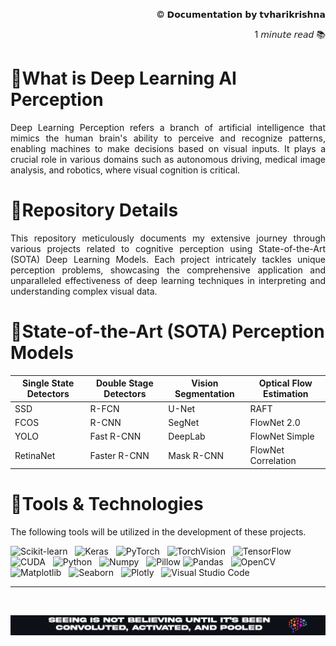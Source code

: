 <p align="right">© 𝗗𝗼𝗰𝘂𝗺𝗲𝗻𝘁𝗮𝘁𝗶𝗼𝗻 𝗯𝘆 𝘁𝘃𝗵𝗮𝗿𝗶𝗸𝗿𝗶𝘀𝗵𝗻𝗮</p>
<p align="right">1 𝘮𝘪𝘯𝘶𝘵𝘦 𝘳𝘦𝘢𝘥 📚 </p>

# 🔻What is Deep Learning AI Perception

<p align='justify'>Deep Learning Perception refers a branch of artificial intelligence that mimics the human brain's ability to perceive and recognize patterns, enabling machines to make decisions based on visual inputs. It plays a crucial role in various domains such as autonomous driving, medical image analysis, and robotics, where visual cognition is critical.</p>

# 🔻Repository Details

<p align='justify'>This repository meticulously documents my extensive journey through various projects related to cognitive perception using State-of-the-Art (SOTA) Deep Learning Models. Each project intricately tackles unique perception problems, showcasing the comprehensive application and unparalleled effectiveness of deep learning techniques in interpreting and understanding complex visual data.</p>

# 🔻State-of-the-Art (SOTA) Perception Models

| Single State Detectors | Double Stage Detectors | Vision Segmentation | Optical Flow Estimation |
|------------------------|------------------------|---------------------|-------------------------|
| SSD                    | R-FCN                  | U-Net               | RAFT                    |
| FCOS                   | R-CNN                  | SegNet              | FlowNet 2.0             |
| YOLO                   | Fast R-CNN             | DeepLab             | FlowNet Simple          |
| RetinaNet              | Faster R-CNN           | Mask R-CNN          | FlowNet Correlation     |

# 🔻Tools & Technologies
The following tools will be utilized in the development of these projects.

<img src="https://img.shields.io/badge/ScikitLearn-F7931E.svg?&style=flat-square&logo=scikit-learn&logoColor=white" alt="Scikit-learn" style="height: 22px;"/> &nbsp;
<img src="https://img.shields.io/badge/Keras-D00000.svg?&style=flat-square&logo=keras&logoColor=white" alt="Keras" style="height: 22px;"/> &nbsp;
<img src="https://img.shields.io/badge/PyTorch-EE4C2C.svg?&style=flat-square&logo=pytorch&logoColor=white" alt="PyTorch" style="height: 22px;"/> &nbsp;
<img src="https://img.shields.io/badge/TorchVision-EE4C2C.svg?&style=flat-square&logo=pytorch&logoColor=white" alt="TorchVision" style="height: 22px;"/> &nbsp;
<img src="https://img.shields.io/badge/TensorFlow-FF6F00.svg?&style=flat-square&logo=tensorflow&logoColor=white" alt="TensorFlow" style="height: 22px;"/> &nbsp;
<img src="https://img.shields.io/badge/CUDA-76B900.svg?&style=flat-square&logo=nvidia&logoColor=white" alt="CUDA" style="height: 22px;"/> &nbsp;
<img src="https://img.shields.io/badge/Python-3776AB.svg?&style=flat-square&logo=python&logoColor=white" alt="Python" style="height: 22px;"/> &nbsp;
<img src="https://img.shields.io/badge/Numpy-013243.svg?&style=flat-square&logo=numpy&logoColor=white" alt="Numpy" style="height: 22px;"/> &nbsp;
<img src="https://img.shields.io/badge/Pillow-3776AB.svg?&style=flat-square&logo=python&logoColor=white" alt="Pillow" style="height: 22px;"/>
<img src="https://img.shields.io/badge/Pandas-150458.svg?&style=flat-square&logo=pandas&logoColor=white" alt="Pandas" style="height: 22px;"/> &nbsp;
<img src="https://img.shields.io/badge/OpenCV-5C3EE8.svg?&style=flat-square&logo=opencv&logoColor=white" alt="OpenCV" style="height: 22px;"/> &nbsp;
<img src="https://img.shields.io/badge/Matplotlib-FFD43B.svg?&style=flat-square&logo=python&logoColor=blue" alt="Matplotlib" style="height: 22px;"/> &nbsp;
<img src="https://img.shields.io/badge/Seaborn-3776AB.svg?&style=flat-square&logo=python&logoColor=white" alt="Seaborn" style="height: 22px;"/> &nbsp;
<img src="https://img.shields.io/badge/Plotly-3F4F75.svg?&style=flat-square&logo=plotly&logoColor=white" alt="Plotly" style="height: 22px;"/> &nbsp;
<img src="https://img.shields.io/badge/Visual%20Studio%20Code-007ACC.svg?&style=flat-square&logo=visual-studio-code&logoColor=white" alt="Visual Studio Code" style="height: 22px;"/>

<hr> <br>

<p align="center">
    <img src="readme_data/funny_endquote_AI.png" alt="Alt text for your image" width="1500"/>
</p>
